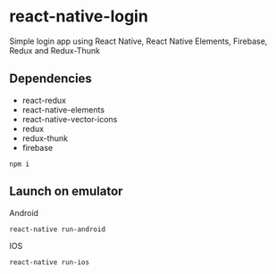 # react-native-login
Simple login app using React Native, React Native Elements, Firebase, Redux and Redux-Thunk

## Dependencies
 * react-redux
 * react-native-elements
 * react-native-vector-icons
 * redux
 * redux-thunk
 * firebase
```
npm i
```

## Launch on emulator
Android
```
react-native run-android
```
IOS
```
react-native run-ios
```
